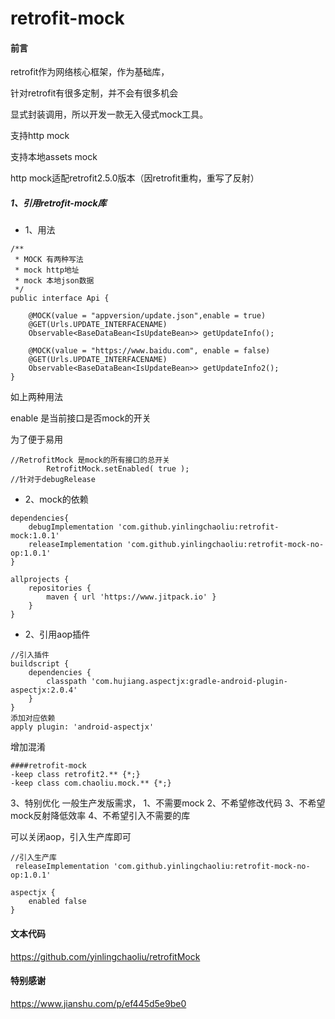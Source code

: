 # retrofit-mock
#### 前言
retrofit作为网络核心框架，作为基础库，

针对retrofit有很多定制，并不会有很多机会

显式封装调用，所以开发一款无入侵式mock工具。

支持http mock

支持本地assets mock

http mock适配retrofit2.5.0版本（因retrofit重构，重写了反射） 

##### 1、引用retrofit-mock库

* 1、用法

```
/**
 * MOCK 有两种写法
 * mock http地址
 * mock 本地json数据
 */
public interface Api {

    @MOCK(value = "appversion/update.json",enable = true)
    @GET(Urls.UPDATE_INTERFACENAME)
    Observable<BaseDataBean<IsUpdateBean>> getUpdateInfo();

    @MOCK(value = "https://www.baidu.com", enable = false)
    @GET(Urls.UPDATE_INTERFACENAME)
    Observable<BaseDataBean<IsUpdateBean>> getUpdateInfo2();
}
```
如上两种用法

enable 是当前接口是否mock的开关

为了便于易用
```
//RetrofitMock 是mock的所有接口的总开关
        RetrofitMock.setEnabled( true ); 
//针对于debugRelease
```

* 2、mock的依赖
```
dependencies{
    debugImplementation 'com.github.yinlingchaoliu:retrofit-mock:1.0.1'
    releaseImplementation 'com.github.yinlingchaoliu:retrofit-mock-no-op:1.0.1'
}
```

```
allprojects {
    repositories {
        maven { url 'https://www.jitpack.io' }
    }
}
```

* 2、引用aop插件
```
//引入插件
buildscript {
    dependencies {
        classpath 'com.hujiang.aspectjx:gradle-android-plugin-aspectjx:2.0.4'
    }
}
添加对应依赖
apply plugin: 'android-aspectjx'
```

增加混淆
```
####retrofit-mock
-keep class retrofit2.** {*;}
-keep class com.chaoliu.mock.** {*;}
```

3、特别优化
一般生产发版需求，
1、不需要mock
2、不希望修改代码
3、不希望mock反射降低效率
4、不希望引入不需要的库

可以关闭aop，引入生产库即可

```
//引入生产库
 releaseImplementation 'com.github.yinlingchaoliu:retrofit-mock-no-op:1.0.1'

aspectjx {
    enabled false
}
```

#### 文本代码
https://github.com/yinlingchaoliu/retrofitMock

#### 特别感谢
https://www.jianshu.com/p/ef445d5e9be0
